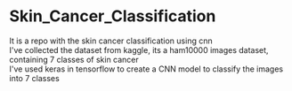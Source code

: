 # Skin_Cancer_Classification
It is a repo with the skin cancer classification using cnn<br>
I've collected the dataset from kaggle, its a ham10000 images dataset, containing 7 classes of skin cancer<br>
I've used keras in tensorflow to create a CNN model to classify the images into 7 classes<br>

